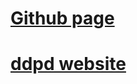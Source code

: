 <!-- # [NEW](https://github.com/ddpd/Tools-website)fff -->
<!-- # [kubab](https://pass-gen.kubab.xyz) -->
<!-- # [kubab](https://password-generator.kubab.xyz) -->

# [Github page](https://ddpd.github.io/pass-gen)
# [ddpd website](https://pass-gen.ddpd.dev)
